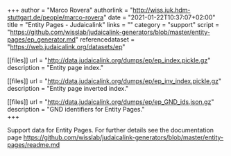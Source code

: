 +++
author = "Marco Rovera"
authorlink = "http://wiss.iuk.hdm-stuttgart.de/people/marco-rovera"
date = "2021-01-22T10:37:07+02:00"
title = "Entity Pages - Judaicalink"
links = "" 
category = "support"
script = "https://github.com/wisslab/judaicalink-generators/blob/master/entity-pages/ep_generator.md"
referencedataset = "https://web.judaicalink.org/datasets/ep"


[[files]]
	url = "http://data.judaicalink.org/dumps/ep/ep_index.pickle.gz"
	description = "Entity page index."
    
[[files]]
	url = "http://data.judaicalink.org/dumps/ep/ep_inv_index.pickle.gz"
	description = "Entity page inverted index."
	
[[files]]
	url = "http://data.judaicalink.org/dumps/ep/ep_GND_ids.json.gz"
	description = "GND identifiers for Entity Pages."	
+++

Support data for Entity Pages. For further details see the documentation page https://github.com/wisslab/judaicalink-generators/blob/master/entity-pages/readme.md

<!--more-->